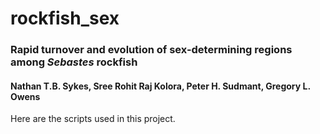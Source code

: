 # rockfish_sex

### Rapid turnover and evolution of sex-determining regions among *Sebastes* rockfish

#### Nathan T.B. Sykes, Sree Rohit Raj Kolora, Peter H. Sudmant, Gregory L. Owens

Here are the scripts used in this project.
